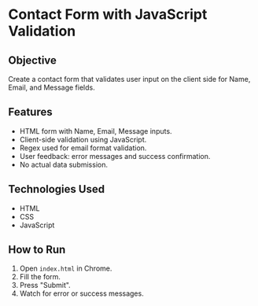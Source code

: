 
# Contact Form with JavaScript Validation

## Objective
Create a contact form that validates user input on the client side for Name, Email, and Message fields.

## Features
- HTML form with Name, Email, Message inputs.
- Client-side validation using JavaScript.
- Regex used for email format validation.
- User feedback: error messages and success confirmation.
- No actual data submission.

## Technologies Used
- HTML
- CSS
- JavaScript

## How to Run
1. Open `index.html` in Chrome.
2. Fill the form.
3. Press "Submit".
4. Watch for error or success messages.
